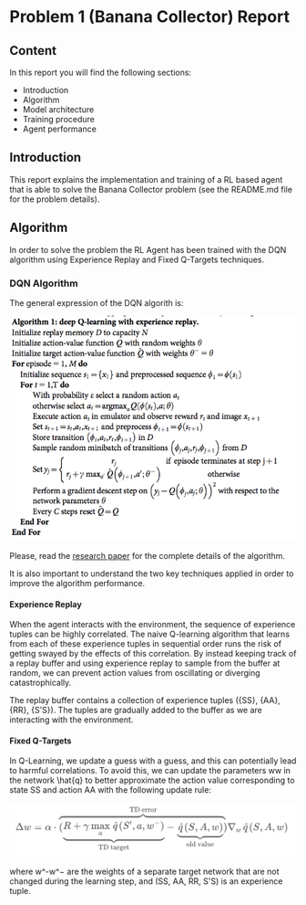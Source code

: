 # Problem 1 (Banana Collector) Report

## Content

In this report you will find the following sections:

* Introduction
* Algorithm
* Model architecture
* Training procedure
* Agent performance

## Introduction

This report explains the implementation and training of a RL based agent that is able to solve the Banana Collector problem (see the README.md file for the problem details).

## Algorithm

In order to solve the problem the RL Agent has been trained with the DQN algorithm using Experience Replay and Fixed Q-Targets techniques.

### DQN Algorithm

The general expression of the DQN algorith is:

![DQN Algorithm](images/dqn_algorithm.png)

Please, read the [research paper](https://storage.googleapis.com/deepmind-media/dqn/DQNNaturePaper.pdf) for the complete details of the algorithm.

It is also important to understand the two key techniques applied in order to improve the algorithm performance.

#### Experience Replay

When the agent interacts with the environment, the sequence of experience tuples can be highly correlated. The naive Q-learning algorithm that learns from each of these experience tuples in sequential order runs the risk of getting swayed by the effects of this correlation. By instead keeping track of a replay buffer and using experience replay to sample from the buffer at random, we can prevent action values from oscillating or diverging catastrophically.

The replay buffer contains a collection of experience tuples ({SS}, {AA}, {RR}, {S'S}). The tuples are gradually added to the buffer as we are interacting with the environment.

#### Fixed Q-Targets

In Q-Learning, we update a guess with a guess, and this can potentially lead to harmful correlations. To avoid this, we can update the parameters ww in the network \hat{q} to better approximate the action value corresponding to state SS and action AA with the following update rule:

![DQN Algorithm](images/fixed_q-targets.png)

where w^-w^− are the weights of a separate target network that are not changed during the learning step, and (SS, AA, RR, S'S) is an experience tuple.
